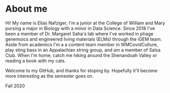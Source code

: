 # About me

Hi! My name is Elias Nafziger, I'm a junior at the College of William and Mary pursing a major in Biology with a minor in Data Science. Since 2018 I've been a member of Dr. Margaret Saha's lab where I've worked in phage genemoics and engineered living materials (ELMs) through the iGEM team. Aside from academics I'm a a content team member in WMCovidCulture, play sting bass in an Appalachian string group, and am a member of Salsa Club. When I'm home, catch me hiking around the Shenandoah Valley or reading a book with my cats.

Welcome to my GitHub, and thanks for stoping by. Hopefully it'll become more interesting as the semester goes on.

Fall 2020

